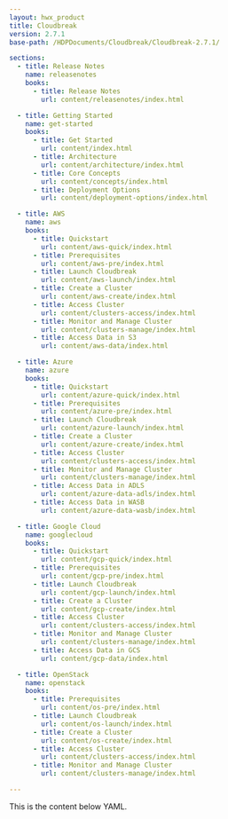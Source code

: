 ```yaml
---
layout: hwx_product
title: Cloudbreak
version: 2.7.1
base-path: /HDPDocuments/Cloudbreak/Cloudbreak-2.7.1/

sections:
  - title: Release Notes
    name: releasenotes
    books:
      - title: Release Notes
        url: content/releasenotes/index.html

  - title: Getting Started
    name: get-started
    books:
      - title: Get Started
        url: content/index.html 
      - title: Architecture
        url: content/architecture/index.html
      - title: Core Concepts
        url: content/concepts/index.html 
      - title: Deployment Options
        url: content/deployment-options/index.html

  - title: AWS
    name: aws
    books:
      - title: Quickstart
        url: content/aws-quick/index.html 
      - title: Prerequisites
        url: content/aws-pre/index.html 
      - title: Launch Cloudbreak
        url: content/aws-launch/index.html 
      - title: Create a Cluster
        url: content/aws-create/index.html 
      - title: Access Cluster
        url: content/clusters-access/index.html
      - title: Monitor and Manage Cluster
        url: content/clusters-manage/index.html
      - title: Access Data in S3
        url: content/aws-data/index.html

  - title: Azure
    name: azure
    books:
      - title: Quickstart
        url: content/azure-quick/index.html 
      - title: Prerequisites
        url: content/azure-pre/index.html 
      - title: Launch Cloudbreak
        url: content/azure-launch/index.html 
      - title: Create a Cluster
        url: content/azure-create/index.html 
      - title: Access Cluster
        url: content/clusters-access/index.html
      - title: Monitor and Manage Cluster
        url: content/clusters-manage/index.html
      - title: Access Data in ADLS
        url: content/azure-data-adls/index.html
      - title: Access Data in WASB
        url: content/azure-data-wasb/index.html

  - title: Google Cloud
    name: googlecloud
    books:
      - title: Quickstart
        url: content/gcp-quick/index.html 
      - title: Prerequisites
        url: content/gcp-pre/index.html 
      - title: Launch Cloudbreak
        url: content/gcp-launch/index.html 
      - title: Create a Cluster
        url: content/gcp-create/index.html 
      - title: Access Cluster
        url: content/clusters-access/index.html
      - title: Monitor and Manage Cluster
        url: content/clusters-manage/index.html
      - title: Access Data in GCS
        url: content/gcp-data/index.html

  - title: OpenStack
    name: openstack
    books:
      - title: Prerequisites
        url: content/os-pre/index.html 
      - title: Launch Cloudbreak
        url: content/os-launch/index.html 
      - title: Create a Cluster
        url: content/os-create/index.html 
      - title: Access Cluster
        url: content/clusters-access/index.html
      - title: Monitor and Manage Cluster
        url: content/clusters-manage/index.html

---
```


This is the content below YAML.
